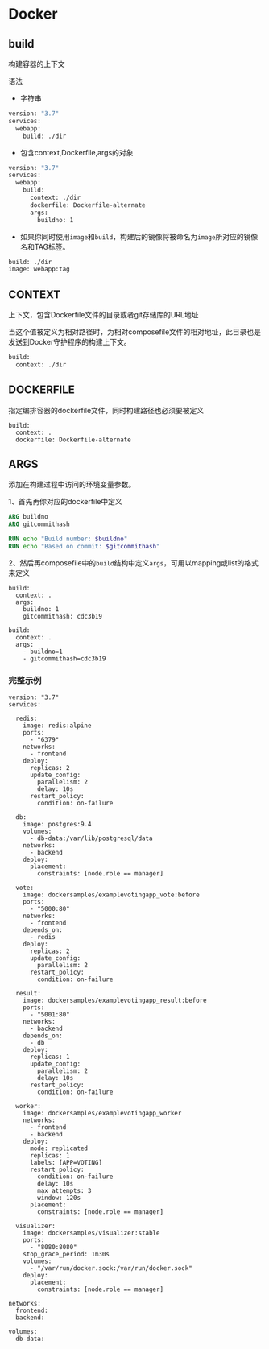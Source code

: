 # Docker

## build

构建容器的上下文

语法

- 字符串

```dockerfile
version: "3.7"
services:
  webapp:
    build: ./dir
```

- 包含context,Dockerfile,args的对象

```dockerfile
version: "3.7"
services:
  webapp:
    build:
      context: ./dir
      dockerfile: Dockerfile-alternate
      args:
        buildno: 1
```

- 如果你同时使用`image`和`build`，构建后的镜像将被命名为`image`所对应的镜像名和TAG标签。

```dockerfile
build: ./dir
image: webapp:tag
```

## CONTEXT

上下文，包含Dockerfile文件的目录或者git存储库的URL地址

当这个值被定义为相对路径时，为相对composefile文件的相对地址，此目录也是发送到Docker守护程序的构建上下文。

```dockerfile
build:
  context: ./dir
```

## DOCKERFILE

指定编排容器的dockerfile文件，同时构建路径也必须要被定义

```composefile
build:
  context: .
  dockerfile: Dockerfile-alternate
```

## ARGS

添加在构建过程中访问的环境变量参数。

1、首先再你对应的dockerfile中定义

```dockerfile
ARG buildno
ARG gitcommithash

RUN echo "Build number: $buildno"
RUN echo "Based on commit: $gitcommithash"
```

2、然后再composefile中的`build`结构中定义`args`，可用以mapping或list的格式来定义

```docker-compose
build:
  context: .
  args:
    buildno: 1
    gitcommithash: cdc3b19
```

```docker-compose
build:
  context: .
  args:
    - buildno=1
    - gitcommithash=cdc3b19
```





### 完整示例

```docker-compose
version: "3.7"
services:

  redis:
    image: redis:alpine
    ports:
      - "6379"
    networks:
      - frontend
    deploy:
      replicas: 2
      update_config:
        parallelism: 2
        delay: 10s
      restart_policy:
        condition: on-failure

  db:
    image: postgres:9.4
    volumes:
      - db-data:/var/lib/postgresql/data
    networks:
      - backend
    deploy:
      placement:
        constraints: [node.role == manager]

  vote:
    image: dockersamples/examplevotingapp_vote:before
    ports:
      - "5000:80"
    networks:
      - frontend
    depends_on:
      - redis
    deploy:
      replicas: 2
      update_config:
        parallelism: 2
      restart_policy:
        condition: on-failure

  result:
    image: dockersamples/examplevotingapp_result:before
    ports:
      - "5001:80"
    networks:
      - backend
    depends_on:
      - db
    deploy:
      replicas: 1
      update_config:
        parallelism: 2
        delay: 10s
      restart_policy:
        condition: on-failure

  worker:
    image: dockersamples/examplevotingapp_worker
    networks:
      - frontend
      - backend
    deploy:
      mode: replicated
      replicas: 1
      labels: [APP=VOTING]
      restart_policy:
        condition: on-failure
        delay: 10s
        max_attempts: 3
        window: 120s
      placement:
        constraints: [node.role == manager]

  visualizer:
    image: dockersamples/visualizer:stable
    ports:
      - "8080:8080"
    stop_grace_period: 1m30s
    volumes:
      - "/var/run/docker.sock:/var/run/docker.sock"
    deploy:
      placement:
        constraints: [node.role == manager]

networks:
  frontend:
  backend:

volumes:
  db-data:
```
